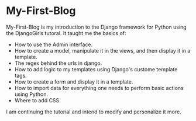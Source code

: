 # My-First-Blog

My-First-Blog is my introduction to the Django framework for Python using the DjangoGirls tutoral. 
It taught me the basics of:

  - How to use the Admin interface.
  - How to create a model, manipulate it in the views, and then display it in a template.
  - The regex behind the urls in django.
  - How to add logic to my templates using Django's custome template tags.
  - How to create a form and display it in a template.
  - How to import data for everything one needs to perform basic actions using Python.
  - Where to add CSS.
  
I am continuing the tutorial and intend to modify and personalize it more.
  
